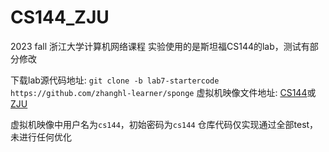 # CS144_ZJU
2023 fall 浙江大学计算机网络课程
实验使用的是斯坦福CS144的lab，测试有部分修改

下载lab源代码地址: `git clone -b lab7-startercode https://github.com/zhanghl-learner/sponge`
虚拟机映像文件地址: [CS144](https://stanford.edu/class/cs144/vm_howto/vm-howto-image.html)或[ZJU](http://10.214.131.122:8080/cs_network/cs144_vm.ova)

虚拟机映像中用户名为`cs144`，初始密码为`cs144`
仓库代码仅实现通过全部test，未进行任何优化